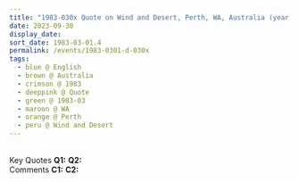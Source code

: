 ```yaml
---
title: "1983-030x Quote on Wind and Desert, Perth, WA, Australia (year not sure)"
date: 2023-09-30
display_date: 
sort_date: 1983-03-01.4
permalink: /events/1983-0301-d-030x
tags:
  - blue @ English
  - brown @ Australia
  - crimson @ 1983
  - deeppink @ Quote
  - green @ 1983-03
  - maroon @ WA
  - orange @ Perth
  - peru @ Wind and Desert
---
```


<br>

<wave-list>
  <list-title color="DarkSeaGreen" width="55">Key Quotes</list-title>
  <list-item color="BlanchedAlmond" width="280"><b>Q1:</b> <i></i></list-item>
  <list-item color="Lavender" width="280"><b>Q2:</b> <i></i></list-item>
</wave-list>

<br>

<wave-list>
  <list-title color="DarkSeaGreen" width="55">Comments</list-title>
  <list-item color="BlanchedAlmond" width="280"><b>C1:</b> <i></i></list-item>
  <list-item color="Lavender" width="280"><b>C2:</b> <i></i></list-item>
</wave-list>